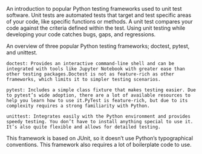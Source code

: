 An introduction to popular Python testing frameworks used to unit test software. Unit tests are automated tests that target and test specific areas of your code, like specific functions or methods. A unit test compares your code against the criteria defined within the test. Using unit testing while developing your code catches bugs, gaps, and regressions.

An overview of three popular Python testing frameworks; doctest, pytest, and unittest. 

    doctest: Provides an interactive command-line shell and can be integrated with tools like Jupyter Notebook with greater ease than other testing packages.Doctest is not as feature-rich as other frameworks, which limits it to simpler testing scenarios.

    pytest: Includes a simple class fixture that makes testing easier. Due to pytest’s wide adoption, there are a lot of available resources to help you learn how to use it.PyTest is feature-rich, but due to its complexity requires a strong familiarity with Python.

    unittest: Integrates easily with the Python environment and provides speedy testing. You don’t have to install anything special to use it. It’s also quite flexible and allows for detailed testing.

This framework is based on JUnit, so it doesn’t use Python’s typographical conventions. This framework also requires a lot of boilerplate code to use.